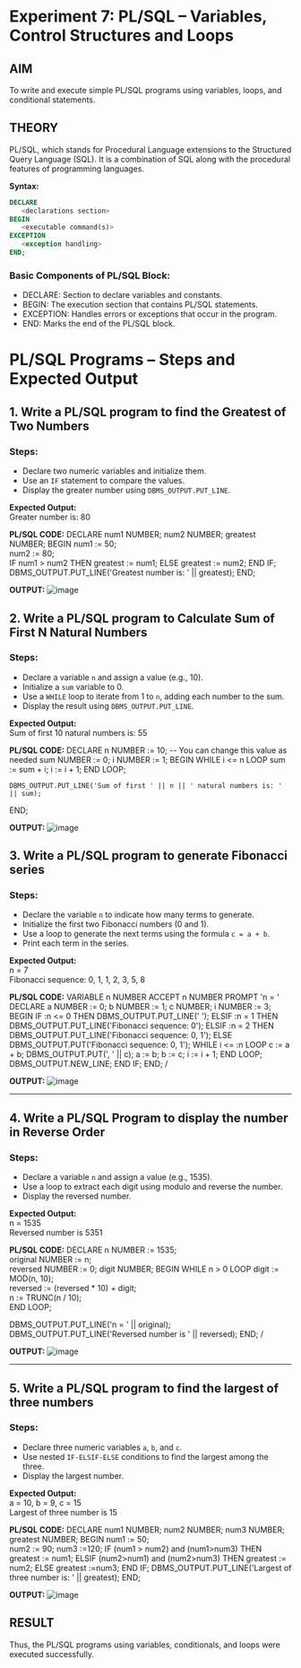 # Experiment 7: PL/SQL – Variables, Control Structures and Loops

## AIM
To write and execute simple PL/SQL programs using variables, loops, and conditional statements.


## THEORY

PL/SQL, which stands for Procedural Language extensions to the Structured Query Language (SQL). It is a combination of SQL along with the procedural features of programming languages.

**Syntax:**
```sql
DECLARE 
   <declarations section> 
BEGIN 
   <executable command(s)>
EXCEPTION 
   <exception handling> 
END;
```

### Basic Components of PL/SQL Block:
- DECLARE: Section to declare variables and constants.
- BEGIN: The execution section that contains PL/SQL statements.
- EXCEPTION: Handles errors or exceptions that occur in the program.
- END: Marks the end of the PL/SQL block.

# PL/SQL Programs – Steps and Expected Output

## 1. Write a PL/SQL program to find the Greatest of Two Numbers

### Steps:
- Declare two numeric variables and initialize them.
- Use an `IF` statement to compare the values.
- Display the greater number using `DBMS_OUTPUT.PUT_LINE`.

**Expected Output:**  
Greater number is: 80

**PL/SQL CODE:**
DECLARE
    num1 NUMBER;
    num2 NUMBER;
    greatest NUMBER;
BEGIN
    num1 := 50;  
    num2 := 80;  
    IF num1 > num2 THEN
        greatest := num1;
    ELSE
        greatest := num2;
    END IF;
    DBMS_OUTPUT.PUT_LINE('Greatest number is: ' || greatest);
END;

**OUTPUT:**
![image](https://github.com/user-attachments/assets/c2e71e71-563b-4762-a32c-77e743192a24)

## 2. Write a PL/SQL program to Calculate Sum of First N Natural Numbers

### Steps:
- Declare a variable `n` and assign a value (e.g., 10).
- Initialize a `sum` variable to 0.
- Use a `WHILE` loop to iterate from 1 to `n`, adding each number to the sum.
- Display the result using `DBMS_OUTPUT.PUT_LINE`.

**Expected Output:**  
Sum of first 10 natural numbers is: 55

**PL/SQL CODE:**
DECLARE
    n NUMBER := 10;  -- You can change this value as needed
    sum NUMBER := 0;
    i NUMBER := 1;
BEGIN
    WHILE i <= n LOOP
        sum := sum + i;
        i := i + 1;
    END LOOP;

    DBMS_OUTPUT.PUT_LINE('Sum of first ' || n || ' natural numbers is: ' || sum);
END;

**OUTPUT:**
![image](https://github.com/user-attachments/assets/c244cde9-de39-4ed1-a655-83098f6876f9)


## 3. Write a PL/SQL program to generate Fibonacci series

### Steps:
- Declare the variable `n` to indicate how many terms to generate.
- Initialize the first two Fibonacci numbers (0 and 1).
- Use a loop to generate the next terms using the formula `c = a + b`.
- Print each term in the series.

**Expected Output:**  
n = 7  
Fibonacci sequence: 0, 1, 1, 2, 3, 5, 8

**PL/SQL CODE:**
VARIABLE n NUMBER
ACCEPT n NUMBER PROMPT 'n = '
DECLARE
   a NUMBER := 0;
   b NUMBER := 1;
   c NUMBER;
   i NUMBER := 3; 
BEGIN
   IF :n <= 0 THEN
      DBMS_OUTPUT.PUT_LINE(' ');
   ELSIF :n = 1 THEN
      DBMS_OUTPUT.PUT_LINE('Fibonacci sequence: 0');
   ELSIF :n = 2 THEN
      DBMS_OUTPUT.PUT_LINE('Fibonacci sequence: 0, 1');
   ELSE
      DBMS_OUTPUT.PUT('Fibonacci sequence: 0, 1');
      WHILE i <= :n LOOP
         c := a + b;
         DBMS_OUTPUT.PUT(', ' || c);
         a := b;
         b := c;
         i := i + 1;
      END LOOP;
      DBMS_OUTPUT.NEW_LINE;
   END IF;
END;
/

**OUTPUT:**
![image](https://github.com/user-attachments/assets/92324c97-867d-49a8-ae92-884b6f8dbda4)

---

## 4. Write a PL/SQL Program to display the number in Reverse Order

### Steps:
- Declare a variable `n` and assign a value (e.g., 1535).
- Use a loop to extract each digit using modulo and reverse the number.
- Display the reversed number.

**Expected Output:**  
n = 1535  
Reversed number is 5351

**PL/SQL CODE:**
DECLARE
   n NUMBER := 1535;         
   original NUMBER := n;     
   reversed NUMBER := 0;
   digit NUMBER;
BEGIN
   WHILE n > 0 LOOP
      digit := MOD(n, 10);              
      reversed := (reversed * 10) + digit;  
      n := TRUNC(n / 10);               
    END LOOP;

   DBMS_OUTPUT.PUT_LINE('n = ' || original);
   DBMS_OUTPUT.PUT_LINE('Reversed number is ' || reversed);
END;
/

**OUTPUT:**
![image](https://github.com/user-attachments/assets/6ec295d2-b459-4282-a217-d76ac42b54d0)

---

## 5. Write a PL/SQL program to find the largest of three numbers

### Steps:
- Declare three numeric variables `a`, `b`, and `c`.
- Use nested `IF-ELSIF-ELSE` conditions to find the largest among the three.
- Display the largest number.

**Expected Output:**  
a = 10, b = 9, c = 15  
Largest of three number is 15

**PL/SQL CODE:**
DECLARE
    num1 NUMBER;
    num2 NUMBER;
    num3 NUMBER;
    greatest NUMBER;
BEGIN
    num1 := 50;  
    num2 := 90; 
    num3 :=120; 
    IF (num1 > num2) and (num1>num3) THEN
        greatest := num1;
    ELSIF (num2>num1) and (num2>num3) THEN
        greatest := num2;
    ELSE
        greatest :=num3;
    END IF;
    DBMS_OUTPUT.PUT_LINE('Largest of three number is: ' || greatest);
END;

**OUTPUT:**
![image](https://github.com/user-attachments/assets/b2cccb2a-db2c-48d9-bfe1-b63b1882de78)

## RESULT
Thus, the PL/SQL programs using variables, conditionals, and loops were executed successfully.
